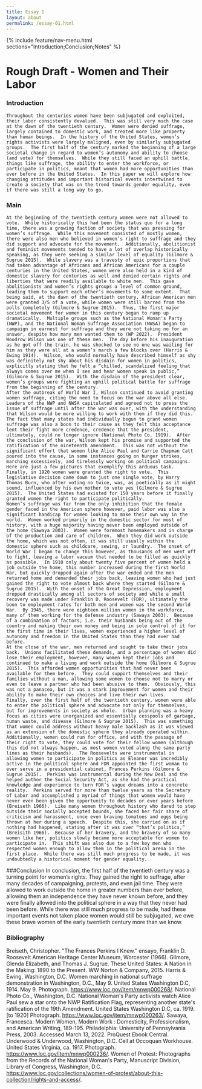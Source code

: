 ```yaml
---
title: Essay 1
layout: about
permalink: /essay-01.html
---
```


{% include feature/nav-menu.html sections="Introduction;Conclusion;Notes" %}

# Rough Draft - Women and Their Labor
### Introduction
	Throughout the centuries women have been subjugated and exploited, their labor consistently devalued.  This was still very much the case at the dawn of the twentieth century.  Women were denied suffrage, largely contained to domestic work, and treated more like property than human beings.  In the history of the United States, women’s rights activists were largely maligned, even by similarly subjugated groups.  The first half of the century marked the beginning of a large societal change in regard to women’s autonomy and ability to choose (and vote) for themselves.  While they still faced an uphill battle, things like suffrage, the ability to enter the workforce, or participate in politics, meant that women had more opportunities than ever before in the United States.  In this paper we will explore how changing attitudes and important historical events intertwined to create a society that was on the trend towards gender equality, even if there was still a long way to go. 
### Main	
	At the beginning of the twentieth century women were not allowed to vote.  While historically this had been the status quo for a long time, there was a growing faction of society that was pressing for women’s suffrage.  While this movement consisted of mostly women, there were also men who believed in women’s right to suffrage and they did support and advocate for the movement.  Additionally, abolitionist and feminist movements tended to have a lot of overlap historically speaking, as they were seeking a similar level of equality (Gilmore & Sugrue 2015).  While slavery was a travesty of epic proportions that had taken advantage of Africans and African Americans for a couple centuries in the United States, women were also held in a kind of domestic slavery for centuries as well and denied certain rights and liberties that were readily available to white men.  This gave abolitionists and women’s rights groups a level of common ground, leading them to support each other’s movements to some extent.  That being said, at the dawn of the twentieth century, African American men were granted 3/5 of a vote, while women were still barred from the polls completely (Gilmore & Sugrue 2015).  Thus, the first major societal movement for women in this century began to ramp up dramatically.  Multiple groups such as the National Woman's Party (NWP), and the National Woman Suffrage Association (NWSA) began to campaign in earnest for suffrage and they were not taking no for an answer, despite how many men wanted them to (WP 2022).  President Woodrow Wilson was one of these men.  The day before his inauguration as he got off the train, he was shocked to see no one was waiting for him as they were all at a women’s march a few blocks over (Harris & Ewing 1914).  Wilson, who would normally have described himself as shy was definitely not shy about his disdain for women in politics, explicitly stating that he felt a “chilled, scandalized feeling that always comes over me when I see and hear women speak in public,” (Gilmore & Sugrue 2015).  With the disdain of the president clear, women’s groups were fighting an uphill political battle for suffrage from the beginning of the century. 
	After the outbreak of World War I, Wilson continued to avoid granting women suffrage, citing the need to focus on the war above all else.  Leaders of the NWP and NWSA capitulated and agreed not to press the issue of suffrage until after the war was over, with the understanding that Wilson would be more willing to work with them if they did this.  The fact that many states had individually begun to grant women suffrage was also a boon to their cause as they felt this acceptance lent their fight more credence, credence that the president, ultimately, could no longer ignore (National Photo Co. 1919).  After the conclusion of the war, Wilson kept his promise and supported the ratification of the nineteenth amendment.  This was not without the significant effort that women like Alice Paul and Carrie Chapman Catt poured into the cause, in some instances going on hunger strikes, marching excessively, and tirelessly working on political campaigns.  Here are just a few pictures that exemplify this arduous task.  Finally, in 1920 women were granted the right to vote.  This legislative decision came down to just one single vote, by Harry Thomas Burn, who after voting no twice, was, as poetically as it might sound, influenced by his own mother to vote yes (Gilmore & Sugrue 2015).  The United States had existed for 150 years before it finally granted women the right to participate politically.  
	Women’s suffrage was far from the only inhibition that the female gender faced in the American sphere however, paid labor was also a significant handicap for women looking to make their own way in the world.  Women worked primarily in the domestic sector for most of history, with a huge majority having never been employed outside of the home (Sawaya 2003).  Women were foremost homemakers and in charge of the production and care of children.  When they did work outside the home, which was not often, it was still usually within the domestic sphere such as childcare, sewing, or laundry.  The onset of World War I began to change this however, as thousands of men went off to fight, leaving a labor vacuum that needed to be filled as quickly as possible.  In 1910 only about twenty five percent of women held a job outside the home, this number increased during the first World War, but quickly dropped again after the war ended and the men returned home and demanded their jobs back, leaving women who had just gained the right to vote almost back where they started (Gilmore & Sugrue 2015).  With the onset of the Great Depression, employment dropped drastically among all sectors of society and while a small recovery was made under Franklin D. Roosevelt (FDR), ultimately the boon to employment rates for both men and women was the second World War.  By 1945, there were eighteen million women in the workforce, many of them working for the defense industry (Sawaya 2003).  Because of a combination of factors, i.e. their husbands being out of the country and making their own money and being in sole control of it for the first time in their lives, women experienced a higher level of autonomy and freedom in the United States than they had ever had before.  
	At the close of the war, men returned and sought to take their jobs back.  Unions facilitated these demands, and a percentage of women did lose their employment, however, many women kept their jobs and continued to make a living and work outside the home (Gilmore & Sugrue 2015).  This afforded women opportunities that had never been available for them before.  They could support themselves and their families without a man, allowing some women to choose not to marry or even to leave a partner who had been abusive to them.  Obviously, this was not a panacea, but it was a stark improvement for women and their ability to make their own choices and live their own lives.  
	Finally, over the first half of the twentieth century, women were able to enter the political sphere and advocate not only for themselves, but for improvements in society as whole.  Urban planning was a heavy focus as cities were unorganized and essentially cesspools of garbage, human waste, and disease (Gilmore & Sugrue 2015).  This was something that women could address without heavy male backlash as it was viewed as an extension of the domestic sphere they already operated within.  Additionally, women could run for office, and with the passage of their right to vote, they could vote for their fellow women (although this did not always happen, as most women voted along the same party lines as their husbands).  The Roosevelts were instrumental in allowing women to participate in politics as Eleanor was incredibly active in the political sphere and FDR appointed the first woman to ever serve in a presidential cabinet, Frances Perkins (Gilmore & Sugrue 2015).  Perkins was instrumental during the New Deal and the helped author the Social Security Act, as she had the practical knowledge and experience to turn FDR’s vague dreams into a concrete reality.  Perkins served for more than twelve years as the Secretary of Labor and accomplished a myriad of things that women would have never even been given the opportunity to decades or ever years before (Breiseth 1966).  Like many women throughout history who dared to step outside their socially accepted bounds, she faced her fair share of criticism and harassment, once even braving tomatoes and eggs being thrown at her during a speech.  Despite this, she carried on as if nothing had happened, stating after it was over “that’s politics,” (Breisith 1966).  Because of her bravery, and the bravery of so many women like her, politics slowly became more acceptable for women to participate in.  This shift was also due to a few key men who respected women enough to allow them in the political arena in the first place.  While there was still much progress to be made, it was undoubtedly a historical moment for gender equality.  
###Conclusion 
	In conclusion, the first half of the twentieth century was a turning point for women’s rights.  They gained the right to suffrage, after many decades of campaigning, protests, and even jail time.  They were allowed to work outside the home in greater numbers than ever before, allowing them an independence they have never known before, and they were finally allowed into the political sphere in a way that they never had been before.  While there was still much progress to be made, had these important events not taken place women would still be subjugated, we owe these brave women of the early twentieth century more than we know.  
### Bibliography
Breiseth, Christopher. "The Frances Perkins I Knew." ensayo, Franklin D. Roosevelt American Heritage Center Museum, Worcester (1966).
Gilmore, Glenda Elizabeth, and Thomas J. Sugrue. These United States: A Nation in the Making: 1890 to the Present. WW Norton & Company, 2015.
Harris & Ewing, Washington, D.C. Women marching in national suffrage demonstration in Washington, D.C., May 9. United States Washington D.C, 1914. May 9. Photograph. https://www.loc.gov/item/mnwp000268/.
National Photo Co., Washington, D.C. National Woman's Party activists watch Alice Paul sew a star onto the NWP Ratification Flag, representing another state's ratification of the 19th Amendment. United States Washington D.C, ca. 1919. [to 1920] Photograph. https://www.loc.gov/item/mnwp000263/.
Sawaya, Francesca. Modern Women, Modern Work : Domesticity, Professionalism, and American Writing, 189-195. Philadelphia: University of Pennsylvania Press, 2003. Accessed March 13, 2022. ProQuest Ebook Central.
Underwood & Underwood, Washington, D.C. Cell at Occoquan Workhouse. United States Virginia, ca. 1917. Photograph. https://www.loc.gov/item/mnwp000236/.
Women of Protest: Photographs from the Records of the National Woman's Party, Manuscript Division, Library of Congress, Washington, D.C. https://www.loc.gov/collections/women-of-protest/about-this-collection/rights-and-access/. 

